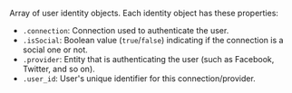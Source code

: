 Array of user identity objects. Each identity object has these properties:
- `.connection`: Connection used to authenticate the user.
- `.isSocial`: Boolean value (`true`/`false`) indicating if the connection is a social one or not.
- `.provider`: Entity that is authenticating the user (such as Facebook, Twitter, and so on).
- `.user_id`: User's unique identifier for this connection/provider.